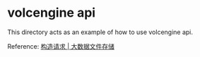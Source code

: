 # volcengine api

This directory acts as an example of how to use volcengine api.

Reference: [构造请求 | 大数据文件存储](https://www.volcengine.com/docs/6720/107850)
